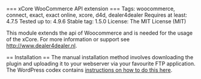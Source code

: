 === xCore WooCommerce API extension ===
Tags: woocommerce, connect, exact, exact online, xcore, d4d, dealer4dealer
Requires at least: 4.7.5
Tested up to: 4.9.6
Stable tag: 1.5.0
License: The MIT License (MIT)

This module extends the api of Woocommerce and is needed for the usage of the xCore. For more information or support see http://www.dealer4dealer.nl.

== Installation ==
The manual installation method involves downloading the plugin and uploading it to your webserver via your favourite FTP application. The WordPress codex contains [instructions on how to do this here](https://codex.wordpress.org/Managing_Plugins#Manual_Plugin_Installation).
